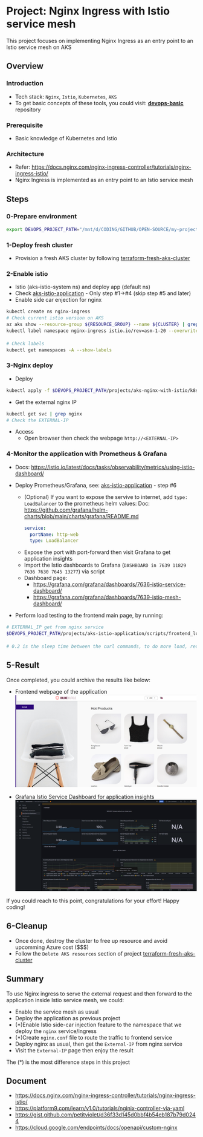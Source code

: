 # Project: Nginx Ingress with Istio service mesh

This project focuses on implementing Nginx Ingress as an entry point to an Istio service mesh on AKS

## Overview

### Introduction

- Tech stack: `Nginx`, `Istio`, `Kubernetes`, `AKS`
- To get basic concepts of these tools, you could visit: [**devops-basic**](https://github.com/tungbq/devops-basic) repository

### Prerequisite

- Basic knowledge of Kubernetes and Istio

### Architecture

- Refer: https://docs.nginx.com/nginx-ingress-controller/tutorials/nginx-ingress-istio/
- Nginx Ingress is implemented as an entry point to an Istio service mesh

## Steps

### 0-Prepare environment

```bash
export DEVOPS_PROJECT_PATH="/mnt/d/CODING/GITHUB/OPEN-SOURCE/my-project/devops-project" # replace by yours
```

### 1-Deploy fresh cluster

- Provision a fresh AKS cluster by following [terraform-fresh-aks-cluster](../terraform-fresh-aks-cluster/)

### 2-Enable istio

- Istio (aks-istio-system ns) and deploy app (default ns)
- Check [aks-istio-application](../aks-istio-application/) - Only step #1->#4 (skip step #5 and later)
- Enable side car enjection for nginx

```bash
kubectl create ns nginx-ingress
# Check current istio version on AKS
az aks show --resource-group ${RESOURCE_GROUP} --name ${CLUSTER} | grep asm
kubectl label namespace nginx-ingress istio.io/rev=asm-1-20 --overwrite

# Check labels
kubectl get namespaces -A --show-labels
```

### 3-Nginx deploy

- Deploy

```bash
kubectl apply -f $DEVOPS_PROJECT_PATH/projects/aks-nginx-with-istio/k8s_manifest/nginx-deployment.yaml
```

- Get the external nginx IP

```bash
kubectl get svc | grep nginx
# Check the EXTERNAL-IP
```

- Access
  - Open browser then check the webpage `http://<EXTERNAL-IP>`

### 4-Monitor the application with Prometheus & Grafana

- Docs: https://istio.io/latest/docs/tasks/observability/metrics/using-istio-dashboard/
- Deploy Prometheus/Grafana, see: [aks-istio-application](../aks-istio-application/) - step #6

  - (Optional) If you want to expose the servive to internet, add `type: LoadBalancer` to the prometheus helm values:
    Doc: https://github.com/grafana/helm-charts/blob/main/charts/grafana/README.md
    ```yaml
    service:
      portName: http-web
      type: LoadBalancer
    ```
  - Expose the port with port-forward then visit Grafana to get application insights
  - Import the Istio dashboards to Grafana (`DASHBOARD in 7639 11829 7636 7630 7645 13277`) via script
  - Dashboard page:
    - https://grafana.com/grafana/dashboards/7636-istio-service-dashboard/
    - https://grafana.com/grafana/dashboards/7639-istio-mesh-dashboard/

- Perform load testing to the frontend main page, by running:

```bash
# EXTERNAL_IP get from nginx service
$DEVOPS_PROJECT_PATH/projects/aks-istio-application/scripts/frontend_load_testing.sh "$EXTERNAL_IP" "0.2"

# 0.2 is the sleep time between the curl commands, to do more load, reduce that value like 0.1
```

## 5-Result

Once completed, you could archive the results like below:

- Frontend webpage of the application
  ![front-end-nginx-based](./assets/front-end-nginx-based.png)

- Grafana Istio Service Dashboard for application insights
  ![grafana-istio-nginx-frontend-monitor](./assets/grafana-istio-nginx-frontend-monitor.png)

If you could reach to this point, congratulations for your effort! Happy coding!

## 6-Cleanup

- Once done, destroy the cluster to free up resource and avoid upcomming Azure cost ($$$)
- Follow the `Delete AKS resources` section of project [terraform-fresh-aks-cluster](../terraform-fresh-aks-cluster/)

## Summary

To use Nginx ingress to serve the external request and then forward to the application inside Istio service mesh, we could:

- Enable the service mesh as usual
- Deploy the application as previous project
- (\*)Enable Istio side-car injection feature to the namespace that we deploy the `nginx` service/ingress
- (\*)Create `nginx.conf` file to route the traffic to frontend service
- Deploy nginx as usual, then get the `External-IP` from nginx service
- Visit the `External-IP` page then enjoy the result

The (\*) is the most difference steps in this project

## Document

- https://docs.nginx.com/nginx-ingress-controller/tutorials/nginx-ingress-istio/
- https://platform9.com/learn/v1.0/tutorials/nginix-controller-via-yaml
- https://gist.github.com/petitviolet/d36f33d145d0bbf4b54eb187b79d0244
- https://cloud.google.com/endpoints/docs/openapi/custom-nginx
